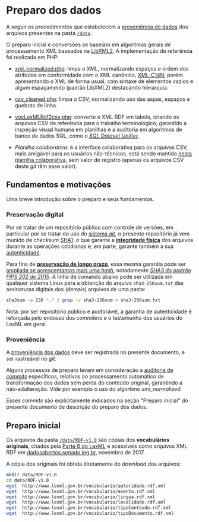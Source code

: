 # Preparo dos dados

A seguir os procedimentos que estabelecem a [proveniência de dados](https://en.wikipedia.org/wiki/Data_lineage) dos arquivos presentes na pasta [`/data`](../data).

O preparo inicial e conversões se baseiam em algoritmos gerais de processamento XML baseados na [LibXML2](http://xmlsoft.org/). A implementação de referência foi realizada em PHP:

* [xml_normalized.php](../src/xml_normalized.php): limpa o XML, normalizando espaços e ordem dos atributos em conformidade com o XML canônico, [XML-C14N](https://www.w3.org/TR/xml-c14n); porém apresentando o XML de forma usual, com sintaxe de elementos vazios e algum espaçamento (padrão LibXML2) destacando hierarquia.

* [csv_cleaned.php](../src/xml_normalized.php): limpa o CSV, normalizando uso das aspas, espaços e quebras de linha.

* [vocLexMLRdf2csv.php](../src/vocLexMLRdf2csv.php): converte o XML RDF em tabela, criando os arquivos CSV de referência para o trabalho terminológico, garantido a  inspeção visual humana em planilhas e a auditoria em algoritmos de banco de dados SQL, como o [*SQL Dataset Unifier*](https://github.com/datasets-br/sql-unifier).

* *Planilha colaborativa*: é a interface colaborativa para os arquivos CSV, mais amigável para os usuários não-técnicos, está sendo mantida [nesta planilha colaborativa](https://docs.google.com/spreadsheets/d/1FbRVToE2Yu2I7_jfL0mD_MaxWe-m9aKM6ukPqkpju64/edit#gid=1020275856), sem valor de registro (apenas os arquivos CSV deste *git* têm esse valor).

## Fundamentos e motivações

Uma breve introdução sobre o preparo e seus fundamentos.

### Preservação digital

Por se tratar de um repositório público com controle de versões, em particular por se tratar do uso do [sistema *git*](https://en.wikipedia.org/wiki/Git), o presente repositório já vem munido de *checksum* [SHA1](https://en.wikipedia.org/wiki/SHA-1): o que garante a **[integridade física](https://en.wikipedia.org/wiki/Data_integrity#Physical_integrity)** dos arquivos durante as operações cotidianas e, em parte, garante também a sua [autenticidade](https://en.wikipedia.org/wiki/Message_authentication).

Para fins de **[preservação de longo prazo](https://en.wikipedia.org/wiki/Digital_preservation)**, essa mesma garantia pode ser [ampliada se acrescentamos mais uma *hash*](https://crypto.stackexchange.com/a/44281/42893), notadamente [*SHA3 do padrão FIPS 202 de 2015*](https://en.wikipedia.org/wiki/SHA-3). A linha de comando abaixo pode ser utilizada em qualquer sistema Linux para a obtenção do arquivo `sha3-256sum.txt` das assinaturas digitais dos (demais) arquivos de uma pasta:

```sh
sha3sum -a 256 *.* | grep -v sha3-256sum > sha3-256sum.txt
```

Nota: por ser repositório público e audtorável, a garantia de autenticidade é reforçada pelo endosso dos *commiters* e o testemunho dos usuários do LexML em geral.

### Proveniência

A [proveniência dos dados](https://en.wikipedia.org/wiki/Data_lineage#Data_Provenance) deve ser registrada no presente documento, e ser rastreável no *git*.

Alguns processos de preparo levam em consideração a [auditoria de *commits*](https://en.wikipedia.org/wiki/Commit_(version_control)) específicos, relativos ao processamento automático de transformação dos dados sem perda do conteúdo original, garantindo a não-adulteração. Vide por exemplo o uso do algortimo *xml_normalized*.

Esses *commits* são explicitamente indicados na seção "Preparo inicial" do presente documento de descrição do preparo dos dados.

## Preparo inicial

Os arquivos da pasta [`/data/RDF-v1.0`](../data/RDF-v1.0) são cópias dos **vocabulários originais**, citados pela [Parte 6 do LexML](http://projeto.lexml.gov.br/documentacao/Parte-6-Vocabularios-Controlados.pdf) e acessíveis como arquivos XML RDF em [dadosabertos.senado.leg.br](http://dadosabertos.senado.leg.br/dataset/vocabul-rios-controlados-da-urn-lex),  novembro de 2017.

A cópia dos originais foi obtida diretamente do _download_ dos arquivos:

```sh
mkdir data/RDF-v1.0
cd data/RDF-v1.0
wget  http://www.lexml.gov.br/vocabulario/autoridade.rdf.xml
wget  http://www.lexml.gov.br/vocabulario/evento.rdf.xml
wget  http://www.lexml.gov.br/vocabulario/lingua.rdf.xml
wget  http://www.lexml.gov.br/vocabulario/localidade.rdf.xml
wget  http://www.lexml.gov.br/vocabulario/tipoConteudo.rdf.xml
wget  http://www.lexml.gov.br/vocabulario/tipoDocumento.rdf.xml
```
